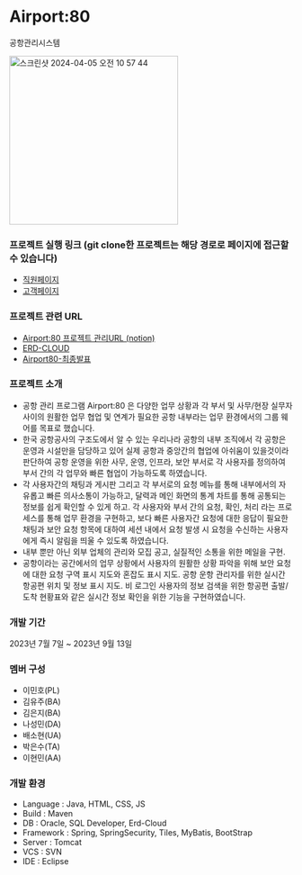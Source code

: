 # Airport:80
공항관리시스템

<img width="300" alt="스크린샷 2024-04-05 오전 10 57 44" src="https://github.com/ekslffh/Airport80/assets/66450927/8afbdc1d-880e-4907-be37-619104e34095">

### 프로젝트 실행 링크 (git clone한 프로젝트는 해당 경로로 페이지에 접근할 수 있습니다)
- [직원페이지](http://localhost:8080/Airport80/in)
- [고객페이지](http://localhost:8080/Airport80/index.do)

### 프로젝트 관련 URL
- [Airport:80 프로젝트 관리URL (notion)](https://brassy-door-6e8.notion.site/e8edf657a14e45da83904b9672f84a2d?v=7a344f955a8842dfa0c12e27d4d53f1c&pvs=4)
- [ERD-CLOUD](https://www.erdcloud.com/d/xf4CAYwdFMTCQY7Tr)
- [Airport80-최종발표](https://github.com/ekslffh/Airport-80/files/12593793/Airport80-.-.pptx)

### 프로젝트 소개
- 공항 관리 프로그램  Airport:80 은 다양한 업무 상황과 각 부서 및 사무/현장 실무자 사이의 원활한 업무 협업 및 연계가 필요한 공항 내부라는 업무 환경에서의 그룹 웨어를 목표로 했습니다.  
- 한국 공항공사의 구조도에서 알 수 있는 우리나라 공항의 내부 조직에서 각 공항은 운영과 시설만을 담당하고 있어 실제 공항과 중앙간의 협업에 아쉬움이 있을것이라 판단하여 공항 운영을 위한 사무, 운영, 인프라, 보안 부서로 각 사용자를 정의하여 부서 간의 각 업무와 빠른 협업이 가능하도록 하였습니다.  
- 각 사용자간의 채팅과 게시판 그리고 각 부서로의 요청 메뉴를 통해 내부에서의 자유롭고 빠른 의사소통이 가능하고, 달력과 메인 화면의 통계 차트를 통해 공통되는 정보를 쉽게 확인할 수 있게 하고. 각 사용자와 부서 간의 요청, 확인, 처리 라는 프로세스를 통해 업무 환경을 구현하고, 보다 빠른 사용자간 요청에 대한 응답이 필요한 채팅과 보안 요청 항목에 대하여 세션 내에서 요청 발생 시 요청을 수신하는 사용자에게 즉시 알림을 띄울 수 있도록 하였습니다.  
- 내부 뿐만 아닌 외부 업체의 관리와 모집 공고, 실질적인 소통을 위한 메일을 구현.  
- 공항이라는 공간에서의 업무 상황에서 사용자의 원활한 상황 파악을 위해 보안 요청에 대한 요청 구역 표시 지도와 혼잡도 표시 지도. 공항 운항 관리자를 위한 실시간 항공편 위치 및 정보 표시 지도. 비 로그인 사용자의 정보 검색을 위한 항공편 출발/도착 현황표와 같은 실시간 정보 확인을 위한 기능을 구현하였습니다.

### 개발 기간
2023년 7월 7일 ~ 2023년 9월 13일  

### 멤버 구성
- 이민호(PL)
- 김유주(BA)
- 김은지(BA)
- 나성민(DA)
- 배소현(UA)
- 박은수(TA)
- 이현민(AA)

### 개발 환경
- Language : Java, HTML, CSS, JS
- Build : Maven
- DB : Oracle, SQL Developer, Erd-Cloud
- Framework : Spring, SpringSecurity, Tiles, MyBatis, BootStrap
- Server : Tomcat
- VCS : SVN
- IDE : Eclipse
